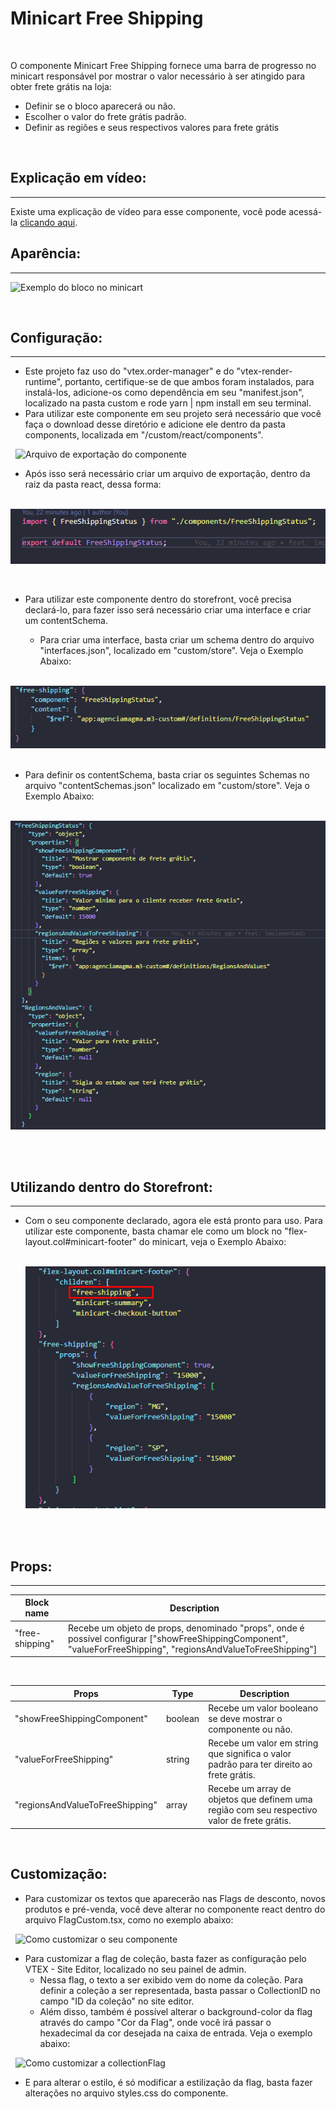 # Minicart Free Shipping

&nbsp;

O componente Minicart Free Shipping fornece uma barra de progresso no minicart responsável por mostrar o valor necessário à ser atingido para obter frete grátis na loja:

- Definir se o bloco aparecerá ou não.
- Escolher o valor do frete grátis padrão.
- Definir as regiões e seus respectivos valores para frete grátis

&nbsp;

## Explicação em vídeo:

---

Existe uma explicação de vídeo para esse componente, você pode acessá-la [clicando aqui](https://youtu.be/Yzs0ZEaYLcQ).


## Aparência:

---

![Exemplo do bloco no minicart](docs/image/flags.png)

&nbsp;

## Configuração:

---

- Este projeto faz uso do "vtex.order-manager" e do "vtex-render-runtime", portanto, certifique-se de que ambos foram instalados, para instalá-los, adicione-os como dependência em seu "manifest.json", localizado na pasta custom e rode yarn | npm install em seu terminal.
- Para utilizar este componente em seu projeto será necessário que você faça o download desse diretório e adicione ele dentro da pasta components, localizada em "/custom/react/components".

&nbsp;
![Arquivo de exportação do componente](docs/image/components.gif)
&nbsp;

- Após isso será necessário criar um arquivo de exportação, dentro da raiz da pasta react, dessa forma:

&nbsp;
![Arquivo de exportação do componente](docs/export-file.png)

&nbsp;

- Para utilizar este componente dentro do storefront, você precisa declará-lo, para fazer isso será necessário criar uma interface e criar um contentSchema.

  - Para criar uma interface, basta criar um schema dentro do arquivo "interfaces.json", localizado em "custom/store". Veja o Exemplo Abaixo:

&nbsp;
![Como definir interface](docs/interfaces.png)
&nbsp;

- Para definir os contentSchema, basta criar os seguintes Schemas no arquivo "contentSchemas.json" localizado em "custom/store". Veja o Exemplo Abaixo:

&nbsp;
![Como definir interface](docs/content-schemas.png)
&nbsp;

&nbsp;

## Utilizando dentro do Storefront:

---

- Com o seu componente declarado, agora ele está pronto para uso. Para utilizar este componente, basta chamar ele como um block no "flex-layout.col#minicart-footer" do minicart, veja o Exemplo Abaixo:

  &nbsp;
  ![Chamando o componente no storefront](docs/storefront.png)
  &nbsp;

&nbsp;


## Props:

---

| Block name     | Description                                                                                                 |
| -------------- | ----------------------------------------------------------------------------------------------------------- |
| "free-shipping" | Recebe um objeto de props, denominado "props", onde é possível configurar ["showFreeShippingComponent", "valueForFreeShipping", "regionsAndValueToFreeShipping"] |

&nbsp;

| Props          | Type   | Description                                                                         |
| -------------- | ------ | ----------------------------------------------------------------------------------- |
| "showFreeShippingComponent" | boolean | Recebe um valor booleano se deve mostrar o componente ou não. |
| "valueForFreeShipping"      | string  | Recebe um valor em string que significa o valor padrão para ter direito ao frete grátis.|
| "regionsAndValueToFreeShipping"    | array | Recebe um array de objetos que definem uma região com seu respectivo valor de frete grátis. |

&nbsp;

## Customização:

- Para customizar os textos que aparecerão nas Flags de desconto, novos produtos e pré-venda, você deve alterar no componente react dentro do arquivo FlagCustom.tsx, como no exemplo abaixo:

&nbsp;
![Como customizar o seu componente](docs/image/customization.png)
&nbsp;

- Para customizar a flag de coleção, basta fazer as configuração pelo VTEX - Site Editor, localizado no seu painel de admin.
  - Nessa flag, o texto a ser exibido vem do nome da coleção. Para definir a coleção a ser representada, basta passar o CollectionID no campo "ID da coleção" no site editor.
  - Além disso, também é possível alterar o background-color da flag através do campo "Cor da Flag", onde você irá passar o hexadecimal da cor desejada na caixa de entrada. Veja o exemplo abaixo:

&nbsp;
![Como customizar a collectionFlag](docs/image/collectionFlag.gif)
&nbsp;

- E para alterar o estilo, é só modificar a estilização da flag, basta fazer alterações no arquivo styles.css do componente.
